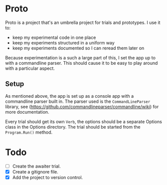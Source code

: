 # Proto
Proto is a project that's an umbrella project for trials and prototypes. I use it to:
* keep my experimental code in one place
* keep my experiments structured in a uniform way
* keep my experiments documented so I can reread them later on

Because experimentation is a such a large part of this, I set the app up to with a commandline parser. This should cause it to be easy to play around with a particular aspect.

## Setup
As mentioned above, the app is set up as a console app with a commandline parser built in. The parser used is the   `CommandLineParser` library, see (https://github.com/commandlineparser/commandline/wiki) for more documentation.

Every trial should get its own `Verb`, the options should be a separate Options class in the Options directory. The trial should be started from the `Program.Run()` method.

# Todo
* [ ] Create the awaiter trial.
* [x] Create a gitignore file.
* [x] Add the project to version control.